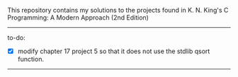 This repository contains my solutions to the projects found in K. N. King's C Programming: A Modern Approach (2nd Edition)

***

to-do:
- [x] modify chapter 17 project 5 so that it does not use the stdlib qsort function.

***
